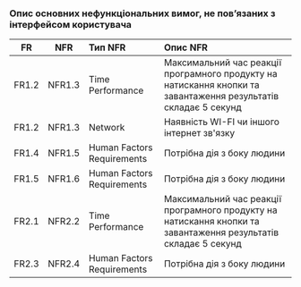 ### Опис основних нефункціональних вимог, не пов’язаних з інтерфейсом користувача
|FR|NFR|Тип NFR|Опис NFR|
|:-----:|:-----:|:-----|:-----|
|FR1.2|NFR1.3|Time Performance|Максимальний час реакції програмного продукту на натискання кнопки та завантаження результатів складає 5 секунд|
|FR1.2|NFR1.3|Network|Наявність WI-FI чи іншого інтернет зв'язку|
|FR1.4|NFR1.5|Human Factors Requirements|Потрібна дія з боку людини|
|FR1.5|NFR1.6|Human Factors Requirements|Потрібна дія з боку людини|
|FR2.1|NFR2.2|Time Performance|Максимальний час реакції програмного продукту на натискання кнопки та завантаження результатів складає 5 секунд|
|FR2.3|NFR2.4|Human Factors Requirements|Потрібна дія з боку людини|
